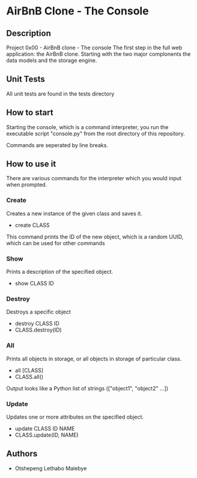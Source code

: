# AirBnB Clone - The Console

## Description

Project 0x00 - AirBnB clone - The console
The first step in the full web application: the AirBnB clone.
Starting with the two major complonents the data models and the storage engine.

## Unit Tests

All unit tests are found in the tests directory

## How to start

Starting the console, which is a command interpreter, you run the executable script "console.py" from the root directory of this repository.

Commands are seperated by line breaks.

## How to use it
There are various commands for the interpreter which you would input when prompted.

### Create

Creates a new instance of the given class and saves it.

* create CLASS

This command prints the ID of the new object, which is a random UUID, which can be used for other commands

### Show

Prints a description of the specified object.

* show CLASS ID

### Destroy

Destroys a specific object

* destroy CLASS ID
* CLASS.destroy(ID)

### All

Prints all objects in storage, or all objects in storage of particular class.

* all [CLASS]
* CLASS.all()

Output looks like a Python list of strings (["object1", "object2" ...])

### Update

Updates one or more attributes on the specified object.

* update CLASS ID NAME
* CLASS.update(ID, NAME)

## Authors

* Otshepeng Lethabo Malebye
